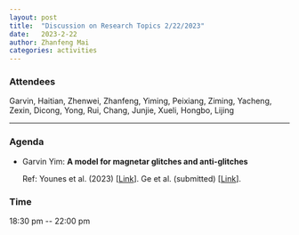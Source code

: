 ```yaml
---
layout: post
title:  "Discussion on Research Topics 2/22/2023"
date:   2023-2-22
author: Zhanfeng Mai
categories: activities
---
```



### Attendees

Garvin, Haitian, Zhenwei, Zhanfeng, Yiming, Peixiang, Ziming, Yacheng, Zexin, Dicong, Yong, Rui, Chang, Junjie, Xueli, Hongbo, Lijing

---

### Agenda

- Garvin Yim: **A model for magnetar glitches and anti-glitches**

  Ref: Younes et al. (2023) [[Link](https://ui.adsabs.harvard.edu/abs/2023NatAs.tmp...13Y/abstract)].
       Ge et al. (submitted) [[Link]( https://ui.adsabs.harvard.edu/abs/2022arXiv221103246G/abstract)].
     
       
  
       
  
       

          
### Time

18:30 pm -- 22:00 pm
